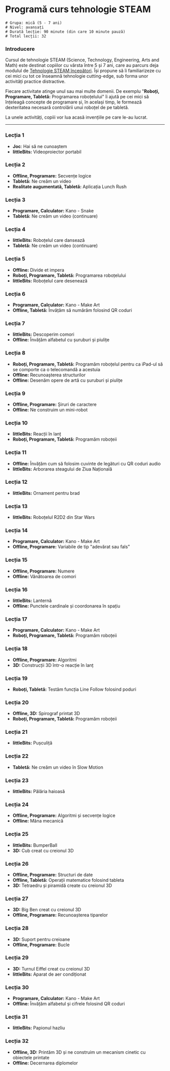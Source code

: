 # Programă curs tehnologie STEAM

    # Grupa: mică (5 - 7 ani)
    # Nivel: avansați
    # Durată lecție: 90 minute (din care 10 minute pauză)
    # Total lecții: 32

### Introducere

Cursul de tehnologie STEAM (Science, Technology, Engineering, Arts and Math) este destinat copiilor cu vârsta între 5 și 7 ani, care au parcurs deja modulul de [Tehnologie STEAM începători](https://github.com/SmallAcademy/curs-tehnologie-STEAM/blob/master/grupa-mica/incepatori/programa.md). Își propune să îi familiarizeze cu cei mici cu tot ce înseamnă tehnologie cutting-edge, sub forma unor activități practice distractive.

Fiecare activitate atinge unul sau mai multe domenii. De exemplu "**Roboți, Programare, Tabletă:** Programarea roboțelului" îi ajută pe cei mici să înțeleagă concepte de programare și, în același timp, le formează dexteritatea necesară controlării unui roboțel de pe tabletă.

La unele activități, copiii vor lua acasă invențiile pe care le-au lucrat.

---

### Lecția 1
- **Joc**: Hai să ne cunoaștem
- **littleBits:** Videoproiector portabil

### Lecția 2
- **Offline, Programare:** Secvențe logice
- **Tabletă:** Ne creăm un video
- **Realitate augumentată, Tabletă:** Aplicația Lunch Rush

### Lecția 3
- **Programare, Calculator:** Kano - Snake
- **Tabletă:** Ne creăm un video (continuare)

### Lecția 4
- **littleBits:** Roboțelul care dansează
- **Tabletă:** Ne creăm un video (continuare)

### Lecția 5
- **Offline:** Divide et impera
- **Roboți, Programare, Tabletă:** Programarea roboțelului
- **littleBits:** Roboțelul care desenează

### Lecția 6
- **Programare, Calculator:** Kano - Make Art
- **Offline, Tabletă:** Învățăm să numărăm folosind QR coduri

### Lecția 7
- **littleBits:** Descoperim comori
- **Offline:** Învățăm alfabetul cu șuruburi și piulițe

### Lecția 8
- **Roboți, Programare, Tabletă:** Programăm roboțelul pentru ca iPad-ul să se comporte ca o telecomandă a acestuia
- **Offline:** Recunoașterea structurilor
- **Offline:** Desenăm opere de artă cu șuruburi și piulițe

### Lecția 9
- **Offline, Programare:** Șiruri de caractere
- **Offline:** Ne construim un mini-robot

### Lecția 10
- **littleBits:** Reacții în lanț
- **Roboți, Programare, Tabletă:** Programăm roboțeii

### Lecția 11
- **Offline:** Învățăm cum să folosim cuvinte de legături cu QR coduri audio
- **littleBits:** Arborarea steagului de Ziua Națională

### Lecția 12
- **littleBits:** Ornament pentru brad

### Lecția 13
- **littleBits:** Roboțelul R2D2 din Star Wars

### Lecția 14
- **Programare, Calculator:** Kano - Make Art
- **Offline, Programare:** Variabile de tip "adevărat sau fals"

### Lecția 15
- **Offline, Programare:** Numere
- **Offline:** Vânătoarea de comori

### Lecția 16
- **littleBits:** Lanternă
- **Offline:** Punctele cardinale și coordonarea în spațiu

### Lecția 17
- **Programare, Calculator:** Kano - Make Art
- **Roboți, Programare, Tabletă:** Programăm roboțeii

### Lecția 18
- **Offline, Programare:** Algoritmi
- **3D:** Construcții 3D într-o reacție în lanț

### Lecția 19
- **Roboți, Tabletă:** Testăm funcția Line Follow folosind poduri

### Lecția 20
- **Offline, 3D:** Spirograf printat 3D
- **Roboți, Programare, Tabletă:** Programăm roboțeii

### Lecția 21
- **littleBits:** Pușculiță

### Lecția 22
- **Tabletă:** Ne creăm un video în Slow Motion

### Lecția 23
- **littleBits:** Pălăria haioasă

### Lecția 24
- **Offline, Programare:** Algoritmi și secvențe logice
- **Offline:** Mâna mecanică

### Lecția 25
- **littleBits:** BumperBall
- **3D:** Cub creat cu creionul 3D

### Lecția 26
- **Offline, Programare:** Structuri de date
- **Offline, Tabletă:** Operații matematice folosind tableta
- **3D:** Tetraedru și piramidă create cu creionul 3D

### Lecția 27
- **3D:** Big Ben creat cu creionul 3D
- **Offline, Programare:** Recunoașterea tiparelor

### Lecția 28
- **3D:** Suport pentru creioane
- **Offline, Programare:** Bucle

### Lecția 29
- **3D:** Turnul Eiffel creat cu creionul 3D
- **littleBits:** Aparat de aer condiționat

### Lecția 30
- **Programare, Calculator:** Kano - Make Art
- **Offline:** Învățăm alfabetul și cifrele folosind QR coduri

### Lecția 31
- **littleBits:** Papionul hazliu

### Lecția 32
- **Offline, 3D:** Printăm 3D și ne construim un mecanism cinetic cu obiectele printate
- **Offline:** Decernarea diplomelor
